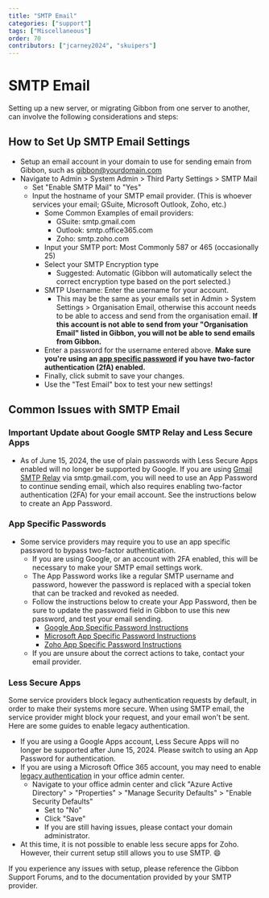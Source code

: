 ```yaml
---
title: "SMTP Email"
categories: ["support"]
tags: ["Miscellaneous"]
order: 70
contributors: ["jcarney2024", "skuipers"]
---
```

# SMTP Email

Setting up a new server, or migrating Gibbon from one server to another, can involve the following considerations and steps:

## How to Set Up SMTP Email Settings

* Setup an email account in your domain to use for sending emain from Gibbon, such as gibbon@yourdomain.com
* Navigate to Admin > System Admin > Third Party Settings > SMTP Mail
  * Set "Enable SMTP Mail" to "Yes"
  * Input the hostname of your SMTP email provider. (This is whoever services your email; GSuite, Microsoft Outlook, Zoho, etc.)
    * Some Common Examples of email providers:
      * GSuite: smtp.gmail.com
      * Outlook: smtp.office365.com
      * Zoho: smtp.zoho.com
    * Input your SMTP port: Most Commonly 587 or 465 (occasionally 25)
    * Select your SMTP Encryption type
      * Suggested: Automatic (Gibbon will automatically select the correct encryption type based on the port selected.)
    * SMTP Username: Enter the username for your account.
      * This may be the same as your emails set in Admin > System Settings > Organisation Email, otherwise this account needs to be able to access and send from the organisation email. **If this account is not able to send from your "Organisation Email" listed in Gibbon, you will not be able to send emails from Gibbon.**
    * Enter a password for the username entered above. **Make sure you're using an [app specific password](/#app-specific-passwords) if you have two-factor authentication (2fA) enabled.**
    * Finally, click submit to save your changes.
    * Use the "Test Email" box to test your new settings!

## Common Issues with SMTP Email

### Important Update about Google SMTP Relay and Less Secure Apps

* As of June 15, 2024, the use of plain passwords with Less Secure Apps enabled will no longer be supported by Google. If you are using [Gmail SMTP Relay](https://apps.google.com/supportwidget/articlehome?hl=en&article_url=https%3A%2F%2Fsupport.google.com%2Fa%2Fanswer%2F2956491%3Fhl%3Den&assistant_id=generic-unu&product_context=2956491&product_name=UnuFlow&trigger_context=a) via smtp.gmail.com, you will need to use an App Password to continue sending email, which also requires enabling two-factor authentication (2FA) for your email account. See the instructions below to create an App Password.

### App Specific Passwords

* Some service providers may require you to use an app specific password to bypass two-factor authentication.
  * If you are using Google, or an account with 2FA enabled, this will be necessary to make your SMTP email settings work.
  * The App Password works like a regular SMTP username and password, however the password is replaced with a special token that can be tracked and revoked as needed.
  * Follow the instructions below to create your App Password, then be sure to update the password field in Gibbon to use this new password, and test your email sending. 
    * [Google App Specific Password Instructions](https://support.google.com/accounts/answer/185833?hl=en)
    * [Microsoft App Specific Password Instructions](https://support.microsoft.com/en-us/account-billing/using-app-passwords-with-apps-that-don-t-support-two-step-verification-5896ed9b-4263-e681-128a-a6f2979a7944)
    * [Zoho App Specific Password Instructions](https://help.zoho.com/portal/en/kb/bigin/channels/email/articles/generate-an-app-specific-password)
  * If you are unsure about the correct actions to take, contact your email provider.

### Less Secure Apps

Some service providers block legacy authentication requests by default, in order to make their systems more secure. When using SMTP email, the service provider might block your request, and your email won't be sent. Here are some guides to enable legacy authentication.

* If you are using a Google Apps account, Less Secure Apps will no longer be supported after June 15, 2024. Please switch to using an App Password for authentication.
* If you are using a Microsoft Office 365 account, you may need to enable [legacy authentication](http://woshub.com/enable-modern-basic-auth-microsoft-365/) in your office admin center.
  * Navigate to your office admin center and click "Azure Active Directory" > "Properties" > "Manage Security Defaults" > "Enable Security Defaults"
    * Set to "No"
    * Click "Save"
    * If you are still having issues, please contact your domain administrator.
* At this time, it is not possible to enable less secure apps for Zoho. However, their current setup still allows you to use SMTP. 😄

If you experience any issues with setup, please reference the Gibbon Support Forums, and to the documentation provided by your SMTP provider.
